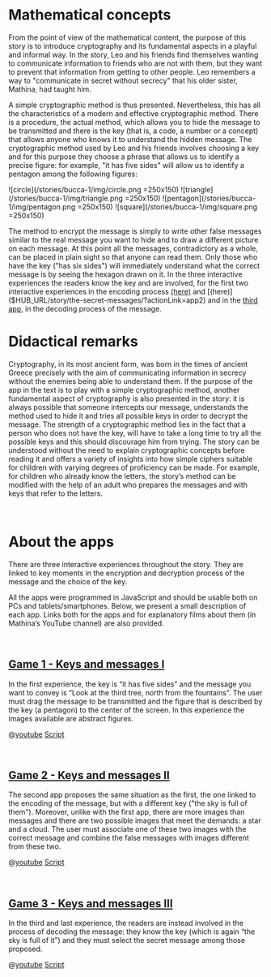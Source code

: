 # Mathematical concepts
From the point of view of the mathematical content, the purpose of this story is to introduce cryptography and its fundamental aspects in a playful and informal way. In the story, Leo and his friends find themselves wanting to communicate information to friends who are not with them, but they want to prevent that information from getting to other people. Leo remembers a way to "communicate in secret without secrecy" that his older sister, Mathina, had taught him.

A simple cryptographic method is thus presented. Nevertheless, this has all the characteristics of a modern and effective cryptographic method. There is a procedure, the actual method, which allows you to hide the message to be transmitted and there is the key (that is, a code, a number or a concept) that allows anyone who knows it to understand the hidden message. The cryptographic method used by Leo and his friends involves choosing a key and for this purpose they choose a phrase that allows us to identify a precise figure: for example, "it has five sides" will allow us to identify a pentagon among the following figures:

![circle](/stories/bucca-1/img/circle.png =250x150)
![triangle](/stories/bucca-1/img/triangle.png =250x150)
![pentagon](/stories/bucca-1/img/pentagon.png =250x150)
![square](/stories/bucca-1/img/square.png =250x150)

The method to encrypt the message is simply to write other false messages similar to the real message you want to hide and to draw a different picture on each message. At this point all the messages, contradictory as a whole, can be placed in plain sight so that anyone can read them. Only those who have the key ("has six sides") will immediately understand what the correct message is by seeing the hexagon drawn on it. In the three interactive experiences the readers know the key and are involved, for the first two interactive experiences in the encoding process [(here)]($HUB_URL/story/the-secret-messages/?actionLink=app1) and [(here)]($HUB_URL/story/the-secret-messages/?actionLink=app2) and in the [third app]($HUB_URL/story/the-secret-messages/?actionLink=app3), in the decoding process of the message.

# Didactical remarks

Cryptography, in its most ancient form, was born in the times of ancient Greece precisely with the aim of communicating information in secrecy without the enemies being able to understand them. If the purpose of the app in the text is to play with a simple cryptographic method, another fundamental aspect of cryptography is also presented in the story: it is always possible that someone intercepts our message, understands the method used to hide it and tries all possible keys in order to decrypt the message. The strength of a cryptographic method lies in the fact that a person who does not have the key, will have to take a long time to try all the possible keys and this should discourage him from trying. The story can be understood without the need to explain cryptographic concepts before reading it and offers a variety of insights into how simple ciphers suitable for children with varying degrees of proficiency can be made. For example, for children who already know the letters, the story’s method can be modified with the help of an adult who prepares the messages and with keys that refer to the letters.

&nbsp;

# About the apps

There are three interactive experiences throughout the story. They are linked to key moments in the encryption and decryption process of the message and the choice of the key.

All the apps were programmed in JavaScript and should be usable both on PCs and tablets/smartphones.
Below, we present a small description of each app. Links both for the apps and for explanatory films about them (in Mathina’s YouTube channel) are also provided.

&nbsp;

## [Game 1 - Keys and messages I]($HUB_URL/story/the-secret-messages/?actionLink=app1)

In the first experience, the key is “it has five sides” and the message you want to convey is “Look at the third tree, north from the fountains”. The user must drag the message to be transmitted and the figure that is described by the key (a pentagon) to the center of the screen. In this experience the images available are abstract figures.

@[youtube](v5bwEKkhqc0?_align-center_)
[Script](/stories/bucca-1/transcripts/Script1.pdf)

&nbsp;

## [Game 2 - Keys and messages II]($HUB_URL/story/the-secret-messages/?actionLink=app2)

The second app proposes the same situation as the first, the one linked to the encoding of the message, but with a different key ("the sky is full of them"). Moreover, unlike with the first app, there are more images than messages and there are two possible images that meet the demands: a star and a cloud. The user must associate one of these two images with the correct message and combine the false messages with images different from these two.


@[youtube](Kh3v55aMQfk?_align-center_)
[Script](/stories/bucca-1/transcripts/Script1.pdf)

&nbsp;

## [Game 3 - Keys and messages III]($HUB_URL/story/the-secret-messages/?actionLink=app3)

In the third and last experience, the readers are instead involved in the process of decoding the message: they know the key (which is again “the sky is full of it”) and they must select the secret message among those proposed.

@[youtube](p2ehDaFkRFk?_align-center_)
[Script](/stories/bucca-1/transcripts/Script1.pdf)

&nbsp;

